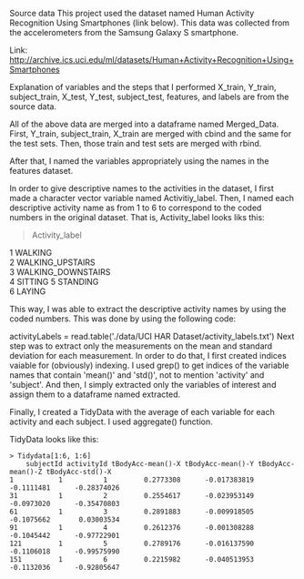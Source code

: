 Source data
This project used the dataset named Human Activity Recognition Using Smartphones (link below). This data was collected from the accelerometers from the Samsung Galaxy S smartphone.

Link: http://archive.ics.uci.edu/ml/datasets/Human+Activity+Recognition+Using+Smartphones

Explanation of variables and the steps that I performed
X_train, Y_train, subject_train, X_test, Y_test, subject_test, features, and labels are from the source data.

All of the above data are merged into a dataframe named Merged_Data. First, Y_train, subject_train, X_train are merged with cbind and the same for the test sets. Then, those train and test sets are merged with rbind.

After that, I named the variables appropriately using the names in the features dataset.

In order to give descriptive names to the activities in the dataset, I first made a character vector variable named Activitiy_label. Then, I named each descriptive activity name as from 1 to 6 to correspond to the coded numbers in the original dataset. That is, Activity_label looks liks this:

> Activity_label

1     WALKING               
2     WALKING_UPSTAIRS               
3     WALKING_DOWNSTAIRS               
4     SITTING
5     STANDING               
6     LAYING

This way, I was able to extract the descriptive activity names by using the coded numbers. This was done by using the following code:

activityLabels = read.table('./data/UCI HAR Dataset/activity_labels.txt')
Next step was to extract only the measurements on the mean and standard deviation for each measurement. In order to do that, I first created indices vaiable for (obviously) indexing. I used grep() to get indices of the variable names that contain 'mean()' and 'std()', not to mention 'activity' and 'subject'. And then, I simply extracted only the variables of interest and assign them to a dataframe named extracted.

Finally, I created a TidyData with the average of each variable for each activity and each subject. I used aggregate() function. 

TidyData looks like this:
```
> Tidydata[1:6, 1:6]
    subjectId activityId tBodyAcc-mean()-X tBodyAcc-mean()-Y tBodyAcc-mean()-Z tBodyAcc-std()-X
1           1          1         0.2773308      -0.017383819        -0.1111481      -0.28374026
31          1          2         0.2554617      -0.023953149        -0.0973020      -0.35470803
61          1          3         0.2891883      -0.009918505        -0.1075662       0.03003534
91          1          4         0.2612376      -0.001308288        -0.1045442      -0.97722901
121         1          5         0.2789176      -0.016137590        -0.1106018      -0.99575990
151         1          6         0.2215982      -0.040513953        -0.1132036      -0.92805647
```